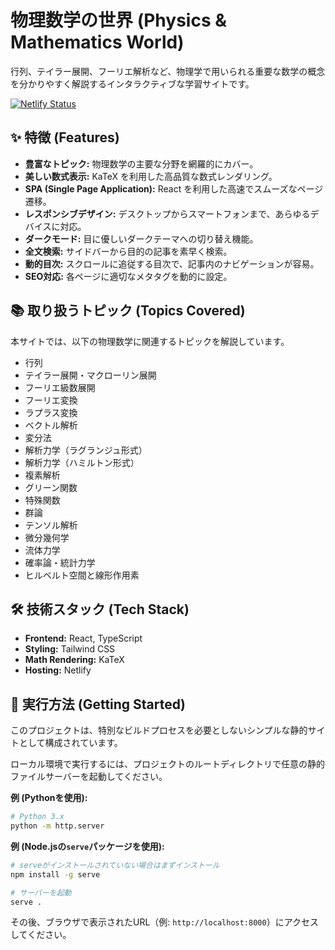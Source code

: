 
# 物理数学の世界 (Physics & Mathematics World)

行列、テイラー展開、フーリエ解析など、物理学で用いられる重要な数学の概念を分かりやすく解説するインタラクティブな学習サイトです。

[![Netlify Status](https://api.netlify.com/api/v1/badges/462c4e8b-77fa-4349-9dad-f09c5124243c/deploy-status)](https://app.netlify.com/projects/phys-math/deploys)

## ✨ 特徴 (Features)

- **豊富なトピック:** 物理数学の主要な分野を網羅的にカバー。
- **美しい数式表示:** KaTeX を利用した高品質な数式レンダリング。
- **SPA (Single Page Application):** React を利用した高速でスムーズなページ遷移。
- **レスポンシブデザイン:** デスクトップからスマートフォンまで、あらゆるデバイスに対応。
- **ダークモード:** 目に優しいダークテーマへの切り替え機能。
- **全文検索:** サイドバーから目的の記事を素早く検索。
- **動的目次:** スクロールに追従する目次で、記事内のナビゲーションが容易。
- **SEO対応:** 各ページに適切なメタタグを動的に設定。

## 📚 取り扱うトピック (Topics Covered)

本サイトでは、以下の物理数学に関連するトピックを解説しています。

- 行列
- テイラー展開・マクローリン展開
- フーリエ級数展開
- フーリエ変換
- ラプラス変換
- ベクトル解析
- 変分法
- 解析力学（ラグランジュ形式）
- 解析力学（ハミルトン形式）
- 複素解析
- グリーン関数
- 特殊関数
- 群論
- テンソル解析
- 微分幾何学
- 流体力学
- 確率論・統計力学
- ヒルベルト空間と線形作用素

## 🛠️ 技術スタック (Tech Stack)

- **Frontend:** React, TypeScript
- **Styling:** Tailwind CSS
- **Math Rendering:** KaTeX
- **Hosting:** Netlify

## 🚀 実行方法 (Getting Started)

このプロジェクトは、特別なビルドプロセスを必要としないシンプルな静的サイトとして構成されています。

ローカル環境で実行するには、プロジェクトのルートディレクトリで任意の静的ファイルサーバーを起動してください。

**例 (Pythonを使用):**

```bash
# Python 3.x
python -m http.server
```

**例 (Node.jsの`serve`パッケージを使用):**

```bash
# serveがインストールされていない場合はまずインストール
npm install -g serve

# サーバーを起動
serve .
```

その後、ブラウザで表示されたURL（例: `http://localhost:8000`）にアクセスしてください。
